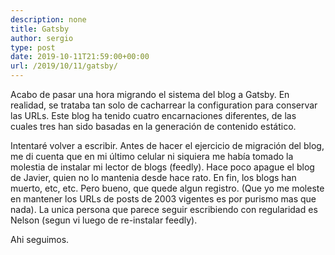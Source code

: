 ```yaml
---
description: none
title: Gatsby
author: sergio
type: post
date: 2019-10-11T21:59:00+00:00
url: /2019/10/11/gatsby/
---
```

Acabo de pasar una hora migrando el sistema del blog a Gatsby. En realidad, se
trataba tan solo de cacharrear la configuration para conservar
las URLs. Este blog ha tenido cuatro encarnaciones diferentes, de las cuales tres
han sido basadas en la generación de contenido estático.

Intentaré volver a escribir. Antes de hacer el ejercicio de migración del blog,
me di cuenta que en mi último celular ni siquiera me había tomado la molestia de
instalar mi lector de blogs (feedly). Hace poco apague el blog de Javier, quien
no lo mantenia desde hace rato. En fin, los blogs han muerto, etc, etc. Pero
bueno, que quede algun registro. (Que yo me moleste en mantener los URLs de
posts de 2003 vigentes es por purismo mas que nada). La unica persona que
parece seguir escribiendo con regularidad es Nelson (segun vi luego de
re-instalar feedly).

Ahi seguimos.


